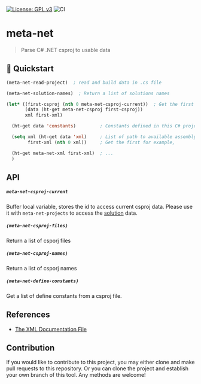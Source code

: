 [![License: GPL v3](https://img.shields.io/badge/License-GPL%20v3-blue.svg)](https://www.gnu.org/licenses/gpl-3.0)
![CI](https://github.com/emacs-vs/meta-net/workflows/CI/badge.svg)

# meta-net
> Parse C# .NET csproj to usable data

## :floppy_disk: Quickstart

```el
(meta-net-read-project)  ; read and build data in .cs file

(meta-net-solution-names)  ; Return a list of solutions names

(let* ((first-csproj (nth 0 meta-net-csproj-current))  ; Get the first csproj in solution
       (data (ht-get meta-net-csproj first-csproj))
       xml first-xml)

  (ht-get data 'constants)         ; Constants defined in this C# project

  (setq xml (ht-get data 'xml)     ; List of path to available assembly xml
        first-xml (nth 0 xml))     ; Get the first for example,

  (ht-get meta-net-xml first-xml)  ; ...
  )
```

## API

##### `meta-net-csproj-current`

Buffer local variable, stores the id to access current csproj data. Please use it
with `meta-net-projects` to access the [solution](https://docs.microsoft.com/en-us/visualstudio/ide/solutions-and-projects-in-visual-studio?view=vs-2019)
data.

#####  `(meta-net-csproj-files)`

Return a list of csporj files

#####  `(meta-net-csproj-names)`

Return a list of csporj names

##### `(meta-net-define-constants)`

Get a list of define constants from a csproj file.

## References

* [The XML Documentation File](https://docs.microsoft.com/en-us/archive/msdn-magazine/2019/october/csharp-accessing-xml-documentation-via-reflection)

## Contribution

If you would like to contribute to this project, you may either
clone and make pull requests to this repository. Or you can
clone the project and establish your own branch of this tool.
Any methods are welcome!
